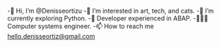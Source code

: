 -👋 Hi, I’m @Denisseortizu
-👀 I’m interested in art, tech, and cats.
-🌱 I’m currently exploring Python.
-💼 Developer experienced in ABAP.
-👩🏻‍💻 Computer systems engineer.
-📫 How to reach me hello.denisseortiz@gmail.com


<!---
Denisseortizu/Denisseortizu is a ✨ special ✨ repository because its `README.md` (this file) appears on your GitHub profile.
You can click the Preview link to take a look at your changes.
--->
